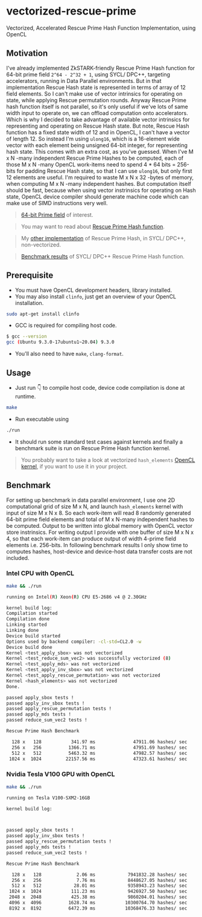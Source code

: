 # vectorized-rescue-prime
Vectorized, Accelerated Rescue Prime Hash Function Implementation, using OpenCL

## Motivation

I've already implemented ZkSTARK-friendly Rescue Prime Hash function for 64-bit prime field `2^64 - 2^32 + 1`, using SYCL/ DPC++, targeting accelerators, running in Data Parallel environments. But in that implementation Rescue Hash state is represented in terms of array of 12 field elements. So I can't make use of vector intrinsics for operating on state, while applying Rescue permutation rounds. Anyway Rescue Prime hash function itself is not parallel, so it's only useful if we've lots of same width input to operate on, we can offload computation onto accelerators. Which is why I decided to take advantage of available vector intrinsics for representing and operating on Rescue Hash state. But note, Rescue Hash function has a fixed state width of 12 and in OpenCL, I can't have a vector of length 12. So instead I'm using `ulong16`, which is a 16-element wide vector with each element being unsigned 64-bit integer, for representing hash state. This comes with an extra cost, as you've guessed. When I've M x N -many independent Rescue Prime Hashes to be computed, each of those M x N -many OpenCL work-items need to spend 4 * 64 bits = 256-bits for padding Rescue Hash state, so that I can use `ulong16`, but only first 12 elements are useful. I'm required to waste M x N x 32 -bytes of memory, when computing M x N -many independent hashes. But computation itself should be fast, because when using vector instrinsics for operating on Hash state, OpenCL device compiler should generate machine code which can make use of SIMD instructions very well. 

> [64-bit Prime field](https://github.com/itzmeanjan/ff-gpu/blob/2c78ddf2cf4ff2d1b678e811761d0f06a4c42f73/include/ff_p.hpp#L4-L7) of interest.

> You may want to read about [Rescue Prime Hash function](https://eprint.iacr.org/2020/1143.pdf).

> My [other implementation](https://github.com/itzmeanjan/ff-gpu/blob/9c57cb13e4b2d96a084da96d558fe3d4707bfcb7/rescue_prime.cpp) of Rescue Prime Hash, in SYCL/ DPC++, non-vectorized.

> [Benchmark results](https://github.com/itzmeanjan/ff-gpu/blob/a0a4ae7e945a4d27f615e1e00a8625566d56159a/benchmarks/rescue_prime.md) of SYCL/ DPC++ Rescue Prime Hash function.

## Prerequisite 

- You must have OpenCL development headers, library installed. 
- You may also install `clinfo`, just get an overview of your OpenCL installation.

```bash
sudo apt-get install clinfo
```

- GCC is required for compiling host code.

```bash
$ gcc --version
gcc (Ubuntu 9.3.0-17ubuntu1~20.04) 9.3.0
```

- You'll also need to have `make`, `clang-format`.

## Usage

- Just run 👇 to compile host code, device code compilation is done at runtime.

```bash
make
```

- Run executable using 

```bash
./run
```

- It should run some standard test cases against kernels and finally a benchmark suite is run on Rescue Prime Hash function kernel.

> You probably want to take a look at vectorized `hash_elements` [OpenCL kernel](https://github.com/itzmeanjan/vectorized-rescue-prime/blob/fa5ec366d5955f08f3e5734b33bde842cfd570c6/kernel.cl#L320-L376), if you want to use it in your project.

## Benchmark

For setting up benchmark in data parallel environment, I use one 2D computational grid of size M x N, and launch `hash_elements` kernel with input of size M x N x 8. So each work-item will read 8 randomly generated 64-bit prime field elements and total of M x N-many independent hashes to be computed. Output to be written into global memory with OpenCL vector store instrinsics. For writing output I provide with one buffer of size M x N x 4, so that each work-item can produce output of width 4-prime field elements i.e. 256-bits. In following benchmark results I only show time to computes hashes, host-device and device-host data transfer costs are not included.

### Intel CPU with OpenCL

```bash
make && ./run
```

```bash
running on Intel(R) Xeon(R) CPU E5-2686 v4 @ 2.30GHz

kernel build log:
Compilation started
Compilation done
Linking started
Linking done
Device build started
Options used by backend compiler: -cl-std=CL2.0 -w
Device build done
Kernel <test_apply_sbox> was not vectorized
Kernel <test_reduce_sum_vec2> was successfully vectorized (8)
Kernel <test_apply_mds> was not vectorized
Kernel <test_apply_inv_sbox> was not vectorized
Kernel <test_apply_rescue_permutation> was not vectorized
Kernel <hash_elements> was not vectorized
Done.

passed apply_sbox tests !
passed apply_inv_sbox tests !
passed apply_rescue_permutation tests !
passed apply_mds tests !
passed reduce_sum_vec2 tests !

Rescue Prime Hash Benchmark

  128 x   128		    341.97 ms		       47911.06 hashes/ sec
  256 x   256		   1366.71 ms		       47951.69 hashes/ sec
  512 x   512		   5463.32 ms		       47982.57 hashes/ sec
 1024 x  1024		  22157.56 ms		       47323.61 hashes/ sec
```

### Nvidia Tesla V100 GPU with OpenCL

```bash
make && ./run
```

```bash
running on Tesla V100-SXM2-16GB

kernel build log:



passed apply_sbox tests !
passed apply_inv_sbox tests !
passed apply_rescue_permutation tests !
passed apply_mds tests !
passed reduce_sum_vec2 tests !

Rescue Prime Hash Benchmark

  128 x   128		      2.06 ms		     7941832.28 hashes/ sec
  256 x   256		      7.76 ms		     8448627.05 hashes/ sec
  512 x   512		     28.01 ms		     9358943.23 hashes/ sec
 1024 x  1024		    111.23 ms		     9426927.50 hashes/ sec
 2048 x  2048		    425.38 ms		     9860204.01 hashes/ sec
 4096 x  4096		   1628.74 ms		    10300764.70 hashes/ sec
 8192 x  8192		   6472.39 ms		    10368476.33 hashes/ sec
```
